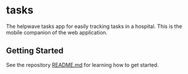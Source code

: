 # tasks

The helpwave tasks app for easily tracking tasks in a hospital. This is the mobile companion of the web application.

## Getting Started

See the repository [README.md](../../README.md#getting-started) for learning how to get started.
